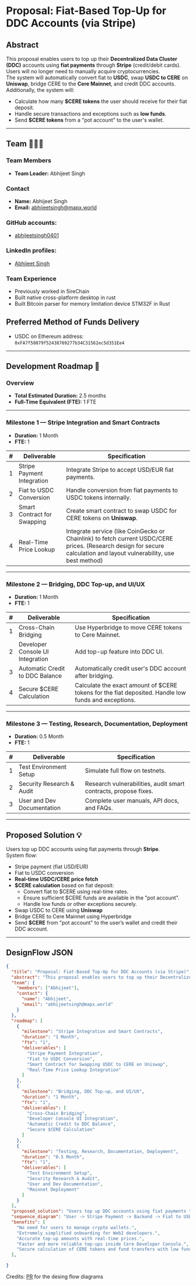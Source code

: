 # Proposal: Fiat-Based Top-Up for DDC Accounts (via Stripe)

## Abstract

This proposal enables users to top up their **Decentralized Data Cluster (DDC)** accounts using **fiat payments** through **Stripe** (credit/debit cards).  
Users will no longer need to manually acquire cryptocurrencies.  
The system will automatically convert fiat to **USDC**, swap **USDC to CERE** on **Uniswap**, bridge CERE to the **Cere Mainnet**, and credit DDC accounts.  
Additionally, the system will:
- Calculate how many **$CERE tokens** the user should receive for their fiat deposit.
- Handle secure transactions and exceptions such as **low funds**.
- Send **$CERE tokens** from a "pot account" to the user's wallet.

---

## Team 🧑‍🤝‍🧑

### Team Members
- **Team Leader:** Abhijeet Singh

### Contact
- **Name:** Abhijeet Singh  
- **Email:** abhijeetsingh@mapx.world

### GitHub accounts:
- [abhijeetsingh0401](https://github.com/abhijeetsingh0401)

### LinkedIn profiles:
- [Abhijeet Singh](https://www.linkedin.com/in/abhijeetsi)

### Team Experience
- Previously worked in 5ireChain 
- Built native cross-platform desktop in rust
- Built Bitcoin parser for memory limitation device STM32F in Rust

## Preferred Method of Funds Delivery
- USDC on Ethereum address: `0xFA7f58079f52438769277b34C31562ec5d351Ee4` 

---

## Development Roadmap 🔧

### Overview
- **Total Estimated Duration:** 2.5 months
- **Full-Time Equivalent (FTE):** 1 FTE

---

### Milestone 1 — Stripe Integration and Smart Contracts
- **Duration:** 1 Month
- **FTE:** 1

| # | Deliverable                    | Specification                                                                |
|:-:|---------------------------------|------------------------------------------------------------------------------|
| 1 | Stripe Payment Integration      | Integrate Stripe to accept USD/EUR fiat payments.                            |
| 2 | Fiat to USDC Conversion          | Handle conversion from fiat payments to USDC tokens internally.              |
| 3 | Smart Contract for Swapping      | Create smart contract to swap USDC for CERE tokens on **Uniswap**.            |
| 4 | Real-Time Price Lookup           | Integrate service (like CoinGecko or Chainlink) to fetch current USDC/CERE prices. (Research design for secure calculation and layout vulnerability, use best method)  |

---

### Milestone 2 — Bridging, DDC Top-up, and UI/UX
- **Duration:** 1 Month
- **FTE:** 1

| # | Deliverable                    | Specification                                                                |
|:-:|---------------------------------|------------------------------------------------------------------------------|
| 1 | Cross-Chain Bridging             | Use Hyperbridge to move CERE tokens to Cere Mainnet.                         |
| 2 | Developer Console UI Integration | Add top-up feature into DDC UI.                                               |
| 3 | Automatic Credit to DDC Balance  | Automatically credit user's DDC account after bridging.                     |
| 4 | Secure $CERE Calculation         | Calculate the exact amount of $CERE tokens for the fiat deposited. Handle low funds and exceptions. |

---

### Milestone 3 — Testing, Research, Documentation, Deployment
- **Duration:** 0.5 Month
- **FTE:** 1

| # | Deliverable                    | Specification                                                                |
|:-:|---------------------------------|------------------------------------------------------------------------------|
| 1 | Test Environment Setup           | Simulate full flow on testnets.                                              |
| 2 | Security Research & Audit        | Research vulnerabilities, audit smart contracts, propose fixes.             |
| 3 | User and Dev Documentation       | Complete user manuals, API docs, and FAQs.                                   |

---

## Proposed Solution 💡

Users top up DDC accounts using fiat payments through **Stripe**.  
System flow:
- Stripe payment (fiat USD/EUR)
- Fiat to USDC conversion
- **Real-time USDC/CERE price fetch**
- **$CERE calculation** based on fiat deposit:
  - Convert fiat to $CERE using real-time rates.
  - Ensure sufficient $CERE funds are available in the "pot account".
  - Handle low funds or other exceptions securely.
- Swap USDC to CERE using **Uniswap**
- Bridge CERE to Cere Mainnet using Hyperbridge
- Send **$CERE** from "pot account" to the user’s wallet and credit their DDC account.

---

## DesignFlow JSON

```json
{
  "title": "Proposal: Fiat-Based Top-Up for DDC Accounts (via Stripe)",
  "abstract": "This proposal enables users to top up their Decentralized Data Cluster (DDC) accounts using fiat payments through Stripe (credit/debit cards). Users will no longer need to manually acquire cryptocurrencies. The system will automatically convert fiat to USDC, swap USDC to CERE, and bridge CERE to the Cere Mainnet to credit DDC accounts. Real-time pricing lookup, $CERE calculation, and secure fund handling are included.",
  "team": {
    "members": ["Abhijeet"],
    "contact": {
      "name": "Abhijeet",
      "email": "abhijeetsingh@mapx.world"
    }
  },
  "roadmap": [
    {
      "milestone": "Stripe Integration and Smart Contracts",
      "duration": "1 Month",
      "fte": "1",
      "deliverables": [
        "Stripe Payment Integration",
        "Fiat to USDC Conversion",
        "Smart Contract for Swapping USDC to CERE on Uniswap",
        "Real-Time Price Lookup Integration"
      ]
    },
    {
      "milestone": "Bridging, DDC Top-up, and UI/UX",
      "duration": "1 Month",
      "fte": "1",
      "deliverables": [
        "Cross-Chain Bridging",
        "Developer Console UI Integration",
        "Automatic Credit to DDC Balance",
        "Secure $CERE Calculation"
      ]
    },
    {
      "milestone": "Testing, Research, Documentation, Deployment",
      "duration": "0.5 Month",
      "fte": "1",
      "deliverables": [
        "Test Environment Setup",
        "Security Research & Audit",
        "User and Dev Documentation",
        "Mainnet Deployment"
      ]
    }
  ],
  "proposed_solution": "Users top up DDC accounts using fiat payments through Stripe. Fiat is converted to USDC, real-time prices are fetched, $CERE tokens are calculated based on the fiat deposit, and securely sent from the pot account to the user wallet.",
  "sequence_diagram": "User -> Stripe Payment -> Backend -> Fiat to USDC -> Fetch Price -> Calculate $CERE -> Ensure Funds in Pot Account -> Smart Contract -> USDC to CERE -> Uniswap -> CERE to Mainnet -> Credit DDC Account",
  "benefits": [
    "No need for users to manage crypto wallets.",
    "Extremely simplified onboarding for Web2 developers.",
    "Accurate top-up amounts with real-time prices.",
    "Faster and more reliable top-ups inside Cere Developer Console.",
    "Secure calculation of CERE tokens and fund transfers with low funds handling."
  ],

}
```

Credits: [PR](https://github.com/Cerebellum-Network/grant-program/pull/2) for the desing flow diagrams
